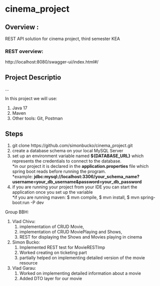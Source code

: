 # cinema_project
 
## Overview :
REST API solution for cinema project, third semester KEA

### REST overview:
http://localhost:8080/swagger-ui/index.html#/

## Project Descriptio
...

In this project we will use:
<ol>
  <li>Java 17</li>
  <li>Maven</li>
  <li>Other tools: Git, Postman</li>
 </ol>
 
 ## Steps
  <ol>
  <li>git clone https://github.com/simonbucko/cinema_project.git</li>
  <li>create a database schema on your local MySQL Server</li>
  <li>set up an environment variable named <b>${DATABASE_URL}</b> which represents the credentials to connect to the database.
   <br>*in our project it is declared in the <b>application.properties</b> file which spring boot reads before running the program.
   <br>*example: <b>jdbc:mysql://localhost:3306/your_schema_name?username=your_db_username&password=your_db_password</b>
  <li>if you are running your project from your IDE you can start the application once you set up the variable</li>
      *if you are running maven: $ mvn compile, $ mvn install, $ mvn spring-boot:run -P dev
 </ol>
 
Group BBH:
1. Vlad Chivu: 
   1. implementation of CRUD Movie, 
   2. implementation of CRUD MoviePlaying and Shows,
   3. REST for displaying the Shows and Movies playing in cinema
2. Simon Bucko: 
   1. Implemented REST test for MovieRESTImp
   2. Worked creating on ticketing part
   3. partially helped on implementing detailed version of the movie resource
3. Vlad Garau:
   1. Worked on implementing detailed information about a movie
   2. Added DTO layer for our movie

 
